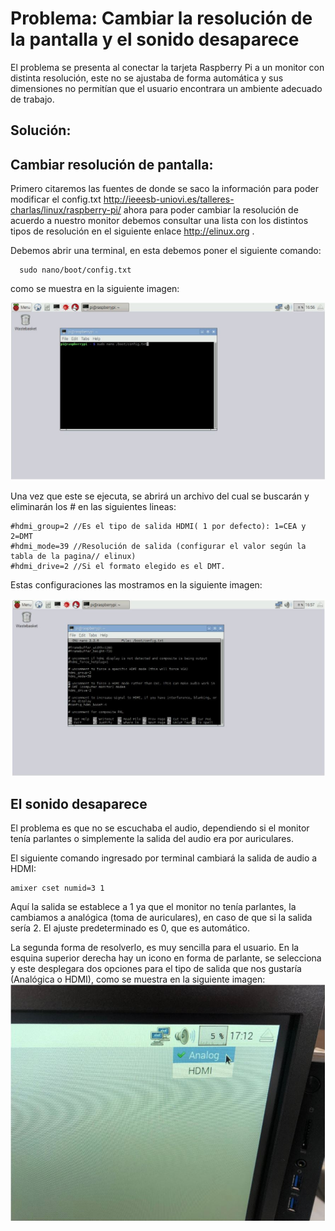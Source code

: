 # Problema: Cambiar la resolución de la pantalla y el sonido desaparece
El problema se presenta al conectar la tarjeta Raspberry Pi a un monitor con distinta
resolución, este no se ajustaba de forma automática y sus dimensiones no
permitían que el usuario encontrara un ambiente adecuado de trabajo.
## Solución:
## Cambiar resolución de pantalla:
Primero citaremos las fuentes de donde se saco la información para poder
modificar el config.txt http://ieeesb-uniovi.es/talleres-charlas/linux/raspberry-pi/ 
ahora para poder cambiar la resolución de acuerdo a nuestro monitor debemos consultar una lista con los distintos
tipos de resolución en el siguiente enlace http://elinux.org .

Debemos abrir una terminal, en esta debemos poner el siguiente
comando:
```
  sudo nano/boot/config.txt
```
como se muestra en la siguiente imagen:  

![Scheme](imagenes/pa_1.JPG)  

Una vez que este se ejecuta, se abrirá un archivo del cual se buscarán y eliminarán
los # en las siguientes lineas:
```
#hdmi_group=2 //Es el tipo de salida HDMI( 1 por defecto): 1=CEA y 2=DMT
#hdmi_mode=39 //Resolución de salida (configurar el valor según la tabla de la pagina// elinux)
#hdmi_drive=2 //Si el formato elegido es el DMT.
```
Estas configuraciones las mostramos en la siguiente imagen:  

![Scheme](imagenes/pa_2.JPG)

## El sonido desaparece
El problema es que no se escuchaba el audio, dependiendo si el monitor tenía
parlantes o simplemente la salida del audio era por auriculares.

El siguiente comando ingresado por terminal cambiará la salida de audio a HDMI:
```
amixer cset numid=3 1
```
Aquí la salida se establece a 1 ya que el monitor no tenía parlantes, la cambiamos a
analógica (toma de auriculares), en caso de que si la salida sería 2. El ajuste
predeterminado es 0, que es automático.

La segunda forma de resolverlo, es muy sencilla para el usuario. En la esquina
superior derecha hay un icono en forma de parlante, se selecciona y este desplegara dos
opciones para el tipo de salida que nos gustaría (Analógica o HDMI), como se muestra en
la siguiente imagen:
![Scheme](imagenes/pa_3.JPG)
